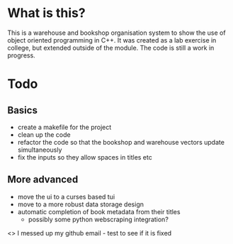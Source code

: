 # What is this?
This is a warehouse and bookshop organisation system to show the use of object
oriented programming in C++. It was created as a lab exercise in college, but
extended outside of the module. The code is still a work in progress.

# Todo
## Basics
- create a makefile for the project
- clean up the code
- refactor the code so that the bookshop and warehouse vectors update
    simultaneously
- fix the inputs so they allow spaces in titles etc

## More advanced
- move the ui to a curses based tui
- move to a more robust data storage design
- automatic completion of book metadata from their titles
	- possibly some python webscraping integration?

 <<testing>> I messed up my github email - test to see if it is fixed

<!--- Add in compilations/installation options here when makefile is done --->
